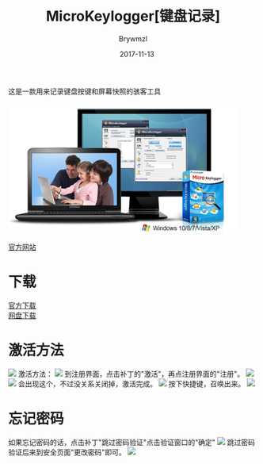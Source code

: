 ﻿---
layout:     post
title:      MicroKeylogger[键盘记录]
date:     2017-11-13
author:     Brywmzl
tags:
---
这是一款用来记录键盘按键和屏幕快照的骇客工具

<!--more-->

![](/img/MicroKeylogger/banner-mk.png)  

[官方网站](http://www.microkeylogger.com)  

# 下载
[官方下载](https://www.microkeylogger.com/)  
[网盘下载](http://pan.baidu.com/s/1c0vstck)

# 激活方法
![](/img/MicroKeylogger/0.png)
激活方法：
![](/img/MicroKeylogger/1.jpg)
到注册界面，点击补丁的"激活"，再点注册界面的"注册"。
![](/img/MicroKeylogger/2.jpg)
![](/img/MicroKeylogger/3.jpg)
会出现这个，不过没关系关闭掉，激活完成。
![](/img/MicroKeylogger/4.jpg)
按下快捷键，召唤出来。
![](/img/MicroKeylogger/5.png)
# 忘记密码
如果忘记密码的话，点击补丁"跳过密码验证"点击验证窗口的"确定" 
![](/img/MicroKeylogger/6.jpg)
跳过密码验证后来到安全页面"更改密码"即可。
![](/img/MicroKeylogger/7.png)
